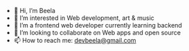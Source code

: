 - 👋 Hi, I’m Beela
- 👀 I’m interested in Web development, art & music
- 🌱 I’m a frontend web developer currently learning backend
- 💞️ I’m looking to collaborate on Web apps and open source
- 📫 How to reach me: devbeela@gmail.com

<!---
Beela303/Beela303 is a ✨ special ✨ repository because its `README.md` (this file) appears on your GitHub profile.
You can click the Preview link to take a look at your changes.
--->
